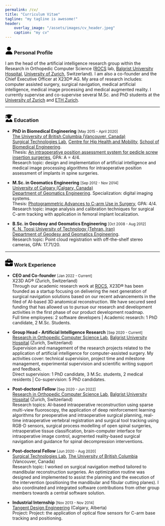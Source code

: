 ```yaml
---
permalink: /cv/
title: "Curriculum Vitae"
tagline: "my tagline is awesome!"
header:
    overlay_image: "/assets/images/cv_header.jpeg"
    caption: "my cv"
---
```



### <svg xmlns="http://www.w3.org/2000/svg" viewBox="0 0 448 512" width="25" height="25"><!--! Font Awesome Pro 6.4.0 by @fontawesome - https://fontawesome.com License - https://fontawesome.com/license (Commercial License) Copyright 2023 Fonticons, Inc. --><path d="M224 256A128 128 0 1 0 224 0a128 128 0 1 0 0 256zm-45.7 48C79.8 304 0 383.8 0 482.3C0 498.7 13.3 512 29.7 512H418.3c16.4 0 29.7-13.3 29.7-29.7C448 383.8 368.2 304 269.7 304H178.3z"/></svg> Personal Profile 
I am the head of the artificial intelligence research group within the Research in Orthopedic Computer Science ([ROCS](https://rocs.balgrist.ch/en/) lab, [Balgrist University Hospital](https://www.balgrist.ch/en/), [University of Zurich](https://www.uzh.ch/en.html), Switzerland). I am also a co-founder and the Chief Executive Officer at X23D&reg; AG. My area of research includes: computer assisted surgery, surgical navigation, medical artificial intelligence, medical image processing and medical augmented reality. I currently supervise and co-supervise several M.Sc. and PhD students at the [University of Zurich](https://www.uzh.ch/en.html) and [ETH Zurich](https://ethz.ch/en.html). 

--- 

### <svg xmlns="http://www.w3.org/2000/svg" viewBox="0 0 448 512" width="25" height="25"><!--! Font Awesome Pro 6.4.0 by @fontawesome - https://fontawesome.com License - https://fontawesome.com/license (Commercial License) Copyright 2023 Fonticons, Inc. --><path d="M219.3 .5c3.1-.6 6.3-.6 9.4 0l200 40C439.9 42.7 448 52.6 448 64s-8.1 21.3-19.3 23.5L352 102.9V160c0 70.7-57.3 128-128 128s-128-57.3-128-128V102.9L48 93.3v65.1l15.7 78.4c.9 4.7-.3 9.6-3.3 13.3s-7.6 5.9-12.4 5.9H16c-4.8 0-9.3-2.1-12.4-5.9s-4.3-8.6-3.3-13.3L16 158.4V86.6C6.5 83.3 0 74.3 0 64C0 52.6 8.1 42.7 19.3 40.5l200-40zM111.9 327.7c10.5-3.4 21.8 .4 29.4 8.5l71 75.5c6.3 6.7 17 6.7 23.3 0l71-75.5c7.6-8.1 18.9-11.9 29.4-8.5C401 348.6 448 409.4 448 481.3c0 17-13.8 30.7-30.7 30.7H30.7C13.8 512 0 498.2 0 481.3c0-71.9 47-132.7 111.9-153.6z"/></svg> Education
* **PhD in Biomedical Engineering** <span style="font-size:smaller;">[May 2015 - April 2020]</span>  
[The University of British Columbia (Vancouver, Canada)](https://www.ubc.ca/)  
[Surgical Technologies Lab](https://stl.mech.ubc.ca/), [Centre for Hip Health and Mobility](https://hiphealth.ca/), [School of Biomedical Engineering](https://www.bme.ubc.ca/).  
Thesis: [An intraoperative position assessment system for pedicle screw insertion surgeries](https://open.library.ubc.ca/soa/cIRcle/collections/ubctheses/24/items/1.0390960?o=0), GPA: A = 4/4.  
Research topic: design and implementation of artificial intelligence and medical image processing algorithms for intraoperative position assessment of implants in spine surgeries. 

* **M.Sc. in Geomatics Engineering** <span style="font-size:smaller;">[Sep 2012 - Nov 2014]</span>  
[University of Calgary (Calgary, Canada)](https://www.ucalgary.ca/)  
[Department of Geomatics Engineering](https://schulich.ucalgary.ca/geomatics). Specialization: digital imaging systems.  
Thesis: [Photogrammetric Advances to C-arm Use in Surgery](https://prism.ucalgary.ca/handle/11023/1988), GPA: 4/4.  
Research topic: image analysis and calibration techniques for surgical C-arm tracking with application in femoral implant localization.

* **B.Sc. in Geodesy and Geomatics Engineering** <span style="font-size:smaller;">[Oct 2008 - Aug 2012]</span>  
[K. N. Toosi University of Technology (Tehran, Iran)](https://en.kntu.ac.ir/)  
[Department of Geodesy and Geomatics Engineering](https://en.kntu.ac.ir/geomatics/).  
Research topic: Point cloud registration with off-the-shelf stereo cameras, GPA: 17.71/20.

--- 

### <svg xmlns="http://www.w3.org/2000/svg" viewBox="0 0 512 512" width="25" height="25"><!--! Font Awesome Pro 6.4.0 by @fontawesome - https://fontawesome.com License - https://fontawesome.com/license (Commercial License) Copyright 2023 Fonticons, Inc. --><path d="M184 48H328c4.4 0 8 3.6 8 8V96H176V56c0-4.4 3.6-8 8-8zm-56 8V96H64C28.7 96 0 124.7 0 160v96H192 320 512V160c0-35.3-28.7-64-64-64H384V56c0-30.9-25.1-56-56-56H184c-30.9 0-56 25.1-56 56zM512 288H320v32c0 17.7-14.3 32-32 32H224c-17.7 0-32-14.3-32-32V288H0V416c0 35.3 28.7 64 64 64H448c35.3 0 64-28.7 64-64V288z"/></svg> Work Experience
* **CEO and Co-founder** <span style="font-size:smaller;">[Jan 2022 - Current]</span>  
X23D AG&reg; (Zurich, Switzerland)  
Through our academic research work at [ROCS](https://rocs.balgrist.ch/en/), X23D&reg; has been founded as a startup focusing on delivering the next generation of surgical navigation solutions based on our recent advancements in the filed of AI-based 3D anatomical reconstruction. We have secured seed funding that has allowed us to pursue our research and development activities in the first phase of our product development roadmap.  
Full time employees: 2 software developers | Academic research: 1 PhD candidate, 2 M.Sc. Students.

* **Group Head - Artificial Intelligence Research** <span style="font-size:smaller;">[Sep 2020 - Current]</span>  
[Research in Orthopedic Computer Science Lab](https://rocs.balgrist.ch/en/), [Balgrist University Hospital](https://www.balgrist.ch/en/) (Zurich, Switzerland)  
Supervision and management of the research projects related to the application of artificial intelligence for computer-assisted surgery. My activities cover: technical supervision, project time and milestone management, experimental supervision and scientific writing support and feedback.  
Direct supervision: 1 PhD candidate, 3 M.Sc. students, 2 medical residents | Co-supervision: 5 PhD candidates.

* **Post-doctoral Fellow** <span style="font-size:smaller;">[Sep 2020 - Jun 2022]</span>  
[Research in Orthopedic Computer Science Lab](https://rocs.balgrist.ch/en/), [Balgrist University Hospital](https://www.balgrist.ch/en/) (Zurich, Switzerland)  
Research topics: AI-based intraoperative reconstruction using sparse multi-view fluoroscopy, the application of deep reinforcement learning algorithms for preoperative and intraoperative surgical planning, real-time intraoperative vertebral registration and surgical tool tracking using RGB-D sensors, surgical process modelling of open spinal surgeries, intraoperative tissue classification, brain-computer interface for intraoperative image control, augmented reality-based surgical navigation and guidance for spinal decompression interventions. 

* **Post-doctoral Fellow** <span style="font-size:smaller;">[Jun 2020 - Aug 2020]</span>  
[Surgical Technologies Lab](https://stl.mech.ubc.ca/), [The University of British Columbia](https://www.ubc.ca/) (Vancouver, Canada)  
Research topic: I worked on surgical navigation method tailored to mandibular reconstruction surgeries. An optimization routine was designed and implemented to assist the planning and the execution of the intervention (positioning the mandibular and fibular cutting planes). I also coordinated and integrated software contributions from other group members towards a central software solution.

* **Industrial Internship** <span style="font-size:smaller;">[Nov 2013 - Nov 2014]</span>  
[Tangent Design Engineering](https://www.tangentservices.com/) (Calgary, Alberta)  
Project: Project: the application of optical flow sensors for C-arm base tracking and positioning.
